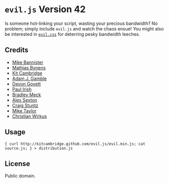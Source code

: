 # `evil.js` Version 42

Is someone hot-linking your script, wasting your precious bandwidth? No problem; simply include `evil.js` and watch the chaos ensue! You might also be interested in [`evil.css`](https://github.com/tlrobinson/evil.css) for deterring pesky bandwidth leeches.

## Credits

* [Mike Bannister](https://github.com/possibilities)
* [Mathias Bynens](http://mathiasbynens.be/)
* [Kit Cambridge](http://kitcambridge.github.com/)
* [Adam J. Gamble](https://github.com/z05)
* [Devon Govett](http://badassjs.com/)
* [Paul Irish](http://paulirish.com/)
* [Bradley Meck](https://github.com/bmeck)
* [Alex Sexton](http://alexsexton.com/)
* [Craig Stuntz](http://blogs.teamb.com/craigstuntz/)
* [Mike Taylor](http://miketaylr.com/)
* [Christian Wirkus](https://github.com/Walfisch)

## Usage

    { curl http://kitcambridge.github.com/evil.js/evil.min.js; cat source.js; } > distribution.js

## License

Public domain.

